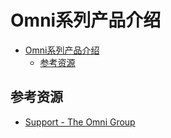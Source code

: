 # Omni系列产品介绍

<!--ts-->
* [Omni系列产品介绍](#omni系列产品介绍)
   * [参考资源](#参考资源)

<!-- Created by https://github.com/ekalinin/github-markdown-toc -->
<!-- Added by: runner, at: Thu Sep  8 10:34:46 UTC 2022 -->

<!--te-->

## 参考资源

- [Support - The Omni Group](https://support.omnigroup.com/manuals/)